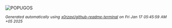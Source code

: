 <div align="justify">
<picture>
    <source media="(prefers-color-scheme: dark)" srcset="https://i.ibb.co/t31206G/output-gif.gif">
    <source media="(prefers-color-scheme: light)" srcset="https://i.ibb.co/t31206G/output-gif.gif">
    <img alt="POPUGOS" src="https://i.ibb.co/t31206G/output-gif.gif">
</picture>

<sub><i>Generated automatically using [x0rzavi/github-readme-terminal](https://github.com/x0rzavi/github-readme-terminal) on Fri Jan 17 05:45:59 AM +05 2025</i></sub>
</div>